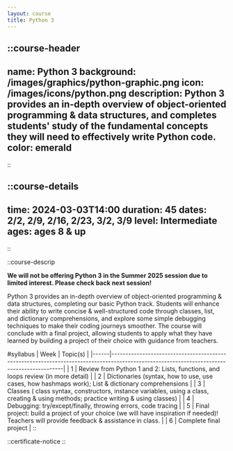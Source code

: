 ```yaml
---
layout: course
title: Python 3
---
```

::course-header
---
name: Python 3
background: /images/graphics/python-graphic.png
icon: /images/icons/python.png
description: Python 3 provides an in-depth overview of object-oriented programming & data structures, and completes students' study of the fundamental concepts they will need to effectively write Python code. 
color: emerald
---
::

::course-details
---
time: 2024-03-03T14:00
duration: 45
dates: 2/2, 2/9, 2/16, 2/23, 3/2, 3/9
level: Intermediate
ages: ages 8 & up
---
::

::course-descrip

**We will not be offering Python 3 in the Summer 2025 session due to limited interest. Please check back next session!**

Python 3 provides an in-depth overview of object-oriented programming & data structures, completing our basic Python track. Students will enhance their ability to write concise & well-structured code through classes, list, and dictionary comprehensions, and explore some simple debugging techniques to make their coding journeys smoother. The course will conclude with a final project, allowing students to apply what they have learned by building a project of their choice with guidance from teachers. 


#syllabus
| Week | Topic(s)                                                                                                                                  |
|------|-------------------------------------------------------------------------------------------------------------------------------------------|
| 1    | Review from Python 1 and 2:  Lists, functions, and loops review (in more detail)                                                          |
| 2    | Dictionaries  (syntax,  how to use, use cases, how hashmaps work);  List & dictionary comprehensions                                      |
| 3    | Classes  ( class syntax, constructors, instance variables, using a class, creating & using methods; practice writing & using classes)     |
| 4    | Debugging:  try/except/finally, throwing errors, code tracing                                                                             |
| 5    | Final project: build a project of your choice (we will have inspiration if needed)! Teachers will provide feedback & assistance in class. |
| 6    | Complete final project                                                                                                                    |
::

::certificate-notice
::
